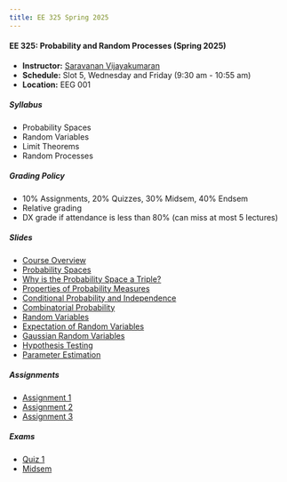 ```yaml
---
title: EE 325 Spring 2025
---
```


#### EE 325: Probability and Random Processes (Spring 2025)
  - **Instructor:** [Saravanan Vijayakumaran](http://www.ee.iitb.ac.in/~sarva)
  - **Schedule:** Slot 5, Wednesday and Friday (9:30 am - 10:55 am)
  - **Location:** EEG 001


##### Syllabus

  - Probability Spaces
  - Random Variables
  - Limit Theorems
  - Random Processes


##### Grading Policy
  - 10% Assignments, 20% Quizzes, 30% Midsem, 40% Endsem
  - Relative grading
  - DX grade if attendance is less than 80% (can miss at most 5 lectures)

##### Slides
  - [Course Overview](./2025/slides/CourseOverview.pdf)
  - [Probability Spaces](./2025/slides/ProbabilitySpaces.pdf)
  - [Why is the Probability Space a Triple?](./2025/slides/WhyProbSpaceTriple.pdf)
  - [Properties of Probability Measures](./2025/slides/ProbabilityMeasureProperties.pdf)
  - [Conditional Probability and Independence](./2025/slides/CondProbAndIndependence.pdf)
  - [Combinatorial Probability](./2025/slides/CombinatorialProbability.pdf)
  - [Random Variables](./2025/slides/RandomVariables.pdf)
  - [Expectation of Random Variables](./2025/slides/Expectation.pdf)
  - [Gaussian Random Variables](./2025/slides/GaussianRV.pdf)
  - [Hypothesis Testing](./2025/slides/HypothesisTesting.pdf)
  - [Parameter Estimation](./2025/slides/ParameterEstimation.pdf)

##### Assignments

  - [Assignment 1](./2025/assignments/assignment1.pdf)
  - [Assignment 2](./2025/assignments/assignment2.pdf)
  - [Assignment 3](./2025/assignments/assignment3.pdf)

##### Exams
  - [Quiz 1](./2025/exams/quiz1.pdf)
  - [Midsem](./2025/exams/midsem.pdf)
